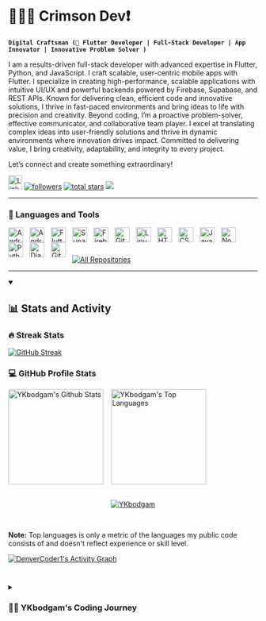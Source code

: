 # 🏄🏻‍♂️ Crimson Dev❗

**`Digital Craftsman (🚀 Flutter Developer | Full-Stack Developer | App Innovator | Innovative Problem Solver )`**

I am a results-driven full-stack developer with advanced expertise in Flutter, Python, and JavaScript. I craft scalable,
user-centric mobile apps with Flutter. I specialize in creating high-performance, scalable applications with intuitive
UI/UX and powerful backends powered by Firebase, Supabase, and REST APIs. Known for delivering clean, efficient code and
innovative solutions, I thrive in fast-paced environments and bring ideas to life with precision and creativity. Beyond
coding, I’m a proactive problem-solver, effective communicator, and collaborative team player. I excel at translating
complex ideas into user-friendly solutions and thrive in dynamic environments where innovation drives impact. Committed
to delivering value, I bring creativity, adaptability, and integrity to every project.

Let’s connect and create something extraordinary!

<!-- Social icons section -->

<p align="left">
    <a href="https://www.linkedin.com/in/yahya-bodgamwala/">
        <img width="28px" alt="LinkedIn" title="LinkedIn" src="https://i.imgur.com/yRpa1dQ.png" /></a>
    <a href="https://github.com/YKbodgam?tab=followers">
        <img alt="followers" title="Follow me on Github"
            src="https://custom-icon-badges.demolab.com/github/followers/YKbodgam?color=236ad3&labelColor=1155ba&style=for-the-badge&logo=person-add&label=Follow&logoColor=white" /></a>
    <a href="https://github.com/YKbodgam?tab=repositories&sort=stargazers">
        <img alt="total stars" title="Total stars on GitHub"
            src="https://custom-icon-badges.demolab.com/github/stars/YKbodgam?color=55960c&style=for-the-badge&labelColor=488207&logo=star" /></a>
    <a href="https://github.com/YKbodgam">
        <img src="https://komarev.com/ghpvc/?username=YKbodgam&style=for-the-badge&color=yellow&base=85&abbreviated=true"/></a>

</p>

---

### 🧰 Languages and Tools

<img align="left" alt="Android" width="30px" style="padding-right:10px;"
    src="https://cdn.jsdelivr.net/gh/devicons/devicon@latest/icons/android/android-original.svg" />
<img align="left" alt="AndroidStudio" width="30px" style="padding-right:10px;"
    src="https://cdn.jsdelivr.net/gh/devicons/devicon@latest/icons/androidstudio/androidstudio-original.svg" />
<img align="left" alt="Flutter" width="30px" style="padding-right:10px;"
    src="https://cdn.jsdelivr.net/gh/devicons/devicon@latest/icons/flutter/flutter-original.svg" />
<img img align="left" alt="Supabase" width="30px" style="padding-right:10px;"
    src="https://cdn.jsdelivr.net/gh/devicons/devicon@latest/icons/supabase/supabase-original.svg" />
<img img align="left" alt="Firebase" width="30px" style="padding-right:10px;"
    src="https://cdn.jsdelivr.net/gh/devicons/devicon@latest/icons/firebase/firebase-original.svg" />
<img align="left" alt="Git" width="30px" style="padding-right:10px;"
    src="https://cdn.jsdelivr.net/gh/devicons/devicon/icons/git/git-original.svg" />
<img align="left" alt="Linux" width="30px" style="padding-right:10px;"
    src="https://cdn.jsdelivr.net/gh/devicons/devicon/icons/linux/linux-original.svg" />
<img align="left" alt="HTML" width="30px" style="padding-right:10px;"
    src="https://cdn.jsdelivr.net/gh/devicons/devicon/icons/html5/html5-plain.svg" />
<img align="left" alt="CSS" width="30px" style="padding-right:10px;"
    src="https://cdn.jsdelivr.net/gh/devicons/devicon/icons/css3/css3-plain.svg" />
<img align="left" alt="JavaScript" width="30px" style="padding-right:10px;"
    src="https://cdn.jsdelivr.net/gh/devicons/devicon/icons/javascript/javascript-plain.svg" />
<img align="left" alt="NodeJS" width="30px" style="padding-right:10px;"
    src="https://cdn.jsdelivr.net/gh/devicons/devicon/icons/nodejs/nodejs-original.svg" />
<img align="left" alt="Python" width="30px" style="padding-right:10px;"
    src="https://cdn.jsdelivr.net/gh/devicons/devicon/icons/python/python-plain.svg" />
<img align="left" alt="Django" width="30px" style="padding-right:10px;"
    src="https://cdn.jsdelivr.net/gh/devicons/devicon@latest/icons/django/django-plain.svg" />
<img align="left" alt="GitHub" width="30px" style="padding-right:10px;"
    src="https://cdn.jsdelivr.net/gh/devicons/devicon/icons/github/github-original.svg" />

<br />

#

<a href="https://github.com/YKbodgam?tab=repositories&sort=stargazers"><img alt="All Repositories"
        title="All Repositories"
        src="https://custom-icon-badges.demolab.com/badge/-Click%20Here%20For%20All%20My%20Repos-1F222E?style=for-the-badge&logoColor=white&logo=repo" /></a>

---

<details open>
    <summary>
        <h2>📊 Stats and Activity</h2>
    </summary>

<h3>🔥 Streak Stats</h3>

<p>
    <a href="https://github.com/YKbodgam"><img src="https://streak-stats.demolab.com?user=YKbodgam&theme=monokai-metallian&hide_border=true&short_numbers=true" alt="GitHub Streak" /></a>
</p> 


<h3>💻 GitHub Profile Stats</h3>

<div style="display: flex; gap: 16px; align-items: center;">

  <a href="https://github.com/anuraghazra/github-readme-stats">
    <img alt="YKbodgam's Github Stats" src="https://denvercoder1-github-readme-stats.vercel.app/api/?username=YKbodgam&show_icons=true&include_all_commits=true&count_private=true&theme=react&hide_border=true&bg_color=1F222E&title_color=F85D7F&icon_color=F8D866" height="192px"/>
  </a>

  <a href="https://github.com/anuraghazra/github-readme-stats">
    <img alt="YKbodgam's Top Languages" src="https://denvercoder1-github-readme-stats.vercel.app/api/top-langs/?username=YKbodgam&langs_count=8&layout=compact&theme=react&hide_border=true&bg_color=1F222E&title_color=F85D7F&icon_color=F8D866&hide=Jupyter%20Notebook,Roff" height="192px"/>
  </a>
</div>

<br />

<p align="center"> <a href="https://github.com/YKbodgam"><img src="https://github-profile-trophy.vercel.app/?username=YKbodgam&theme=monokai&title=-Issues,-PullRequest,-Reviews&margin-w=10" alt="YKbodgam" /></a> </p>

<br />


<b>Note:</b> Top languages is only a metric of the languages my public code consists of and doesn't reflect
experience or skill level.

<a href="https://github.com/ashutosh00710/github-readme-activity-graph"><img alt="DenverCoder1's Activity Graph"
            src="https://github-readme-activity-graph.vercel.app/graph/?username=YKbodgam&bg_color=1F222E&color=F8D866&line=F85D7F&point=FFFFFF&hide_border=true" /></a>


</details>

#

<details>
    <summary>
        <h3>👨‍💻 YKbodgam's Coding Journey</h3>
    </summary>

I’m a passionate and results-driven Full-Stack Developer with advanced expertise in Flutter, Python, and JavaScript, dedicated to building scalable, high-performance applications that solve real-world problems. My coding journey began with a deep curiosity for technology, evolving into a career focused on creating impactful digital solutions.

Throughout my journey, I’ve successfully developed diverse applications across various domains. Notable projects include Beginity, a comprehensive School ERP app designed to simplify academic management and student engagement, and Peece, a safety and navigation app that helps women locate safe facilities using Google APIs and Firebase. I’ve also built a feature-rich YouTube clone optimized for performance with streamlined API handling and scalable backends powered by Supabase. My work spans social media platforms, ERP solutions, and location-based services, showcasing my ability to adapt and deliver across different industries.

On the technical side, I specialize in crafting seamless UI/UX designs and integrating robust backends using tools like Firebase, Supabase, and REST APIs. I focus on writing clean, efficient, and maintainable code, ensuring each project is scalable and user-centric. My expertise extends to optimizing data structures, handling real-time databases, and implementing secure authentication systems.

Beyond my technical skills, I’m a proactive problem-solver and a collaborative team player. I excel at translating complex ideas into intuitive, functional solutions while maintaining a clear focus on user experience. My strong communication skills allow me to effectively collaborate with both technical and non-technical teams, ensuring project goals are met with precision and creativity.

Driven by innovation and a commitment to continuous learning, I thrive in dynamic environments where technology is used to make a real impact. I’m always exploring new tools, frameworks, and best practices to stay ahead in the rapidly evolving tech landscape.

Looking ahead, my goal is to contribute to innovative projects that drive positive change, blending technology with meaningful solutions. Let’s connect and build something extraordinary!

[linkedin]: https://www.linkedin.com/in/yahya-bodgamwala